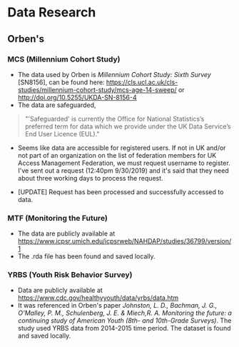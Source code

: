 # Data Research

## Orben's

### MCS (Millennium Cohort Study)

- The data used by Orben is *Millennium Cohort Study: Sixth Survey* [SN8156], can be found here: https://cls.ucl.ac.uk/cls-studies/millennium-cohort-study/mcs-age-14-sweep/ or http://doi.org/10.5255/UKDA-SN-8156-4 
- The data are safeguarded, 
> "'Safeguarded' is currently the Office for National Statistics’s preferred term for data which we provide under the UK Data Service’s End User Licence (EUL)."

- Seems like data are accessible for registered users. If not in UK and/or not part of an organization on the list of federation members for UK Access Management Federation, we must request username to register. I've sent out a request (12:40pm 9/30/2019) and it's said that they need about three working days to process the request. 

- [UPDATE] Request has been processed and successfully accessed to data.

### MTF (Monitoring the Future)

- The data are publicly available at https://www.icpsr.umich.edu/icpsrweb/NAHDAP/studies/36799/version/1
- The .rda file has been found and saved locally. 

### YRBS (Youth Risk Behavior Survey)

- Data are publicly available at https://www.cdc.gov/healthyyouth/data/yrbs/data.htm 
- It was referenced in Orben's paper *Johnston, L. D., Bachman, J. G., O’Malley, P. M., Schulenberg, J. E. & Miech,R. A. Monitoring the future: a continuing study of American Youth (8th- and 10th-Grade Surveys)*. The study used YRBS data from 2014-2015 time period. The dataset is found and saved locally. 
